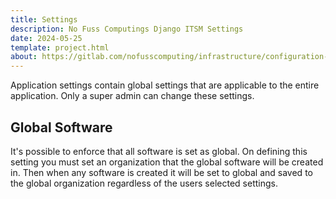 ```yaml
---
title: Settings
description: No Fuss Computings Django ITSM Settings
date: 2024-05-25
template: project.html
about: https://gitlab.com/nofusscomputing/infrastructure/configuration-management/django_app
---
```


Application settings contain global settings that are applicable to the entire application. Only a super admin can change these settings.


## Global Software

It's possible to enforce that all software is set as global. On defining this setting you must set an organization that the global software will be created in. Then when any software is created it will be set to global and saved to the global organization regardless of the users selected settings.
